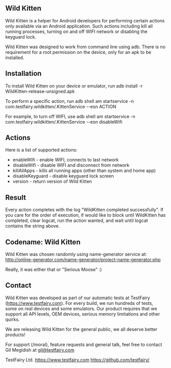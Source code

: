 Wild Kitten
-----------

Wild Kitten is a helper for Android developers for performing certain actions only
available via an Android application. Such actions including kill all running processes,
turning on and off WIFI network or disabling the keyguard lock.

Wild Kitten was designed to work from command line using adb. There is no requirement
for a root permission on the device, only for an apk to be installed.

Installation
------------

To install Wild Kitten on your device or emulator, run
adb install -r WildKitten-release-unsigned.apk

To perform a specific action, run
adb shell am startservice -n com.testfairy.wildkitten/.KittenService --esn ACTION

For example, to turn off WIFI, use
adb shell am startservice -n com.testfairy.wildkitten/.KittenService --esn disableWifi

Actions
-------

Here is a list of supported actions:

* enableWifi        - enable WIFI, connects to last network
* disableWifi       - disable WIFI and disconnect from network
* killAllApps       - kills all running apps (other than system and home app)
* disableKeyguard   - disable keyguard lock screen
* version           - return version of Wild Kitten

Result
------

Every action completes with the log "WildKitten completed successfully". If you care for the
order of execution, if would like to block until WildKitten has completed, clear logcat, run
the action wanted, and wait until logcat contains the string above.

Codename: Wild Kitten
---------------------

Wild Kitten was chosen randomly using name-generator service at:
http://online-generator.com/name-generator/project-name-generator.php

Really, it was either that or "Serious Moose" :)


Contact
-------

Wild Kitten was developed as part of our automatic tests at TestFairy (https://www.testfairy.com).
For every build, we run hundreds of tests, some on real devices and some emulators. Our product
requires that we support all API levels, OEM devices, serious memory limitations and other quirks.

We are releasing Wild Kitten for the general public, we all deserve better products!

For support (/moral), feature requests and general talk, feel free to contact Gil Megidish at
gil@testfairy.com

TestFairy Ltd.
https://www.testfairy.com
https://github.com/testfairy/


